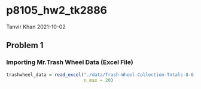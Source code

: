 p8105\_hw2\_tk2886
================
Tanvir Khan
2021-10-02

## Problem 1

### Importing Mr.Trash Wheel Data (Excel File)

``` r
trashwheel_data = read_excel("./data/Trash-Wheel-Collection-Totals-8-6-19.xlsx", 
                             n_max = 20)
```

